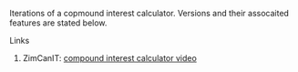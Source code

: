 Iterations of a copmound interest calculator. Versions and their assocaited features are stated below. 

Links
1. ZimCanIT: [compound interest calculator video](https://www.youtube.com/watch?v=O8grMufK52w)
